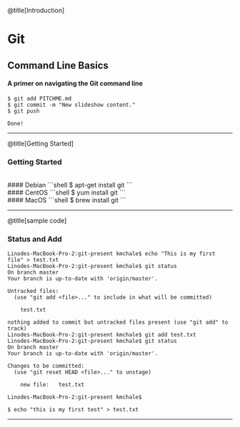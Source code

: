 @title[Introduction]

# Git
## <span class="gold">Command Line Basics</span>

#### A primer on navigating the Git command line

```shell
$ git add PITCHME.md
$ git commit -m "New slideshow content."
$ git push

Done!
```


---
@title[Getting Started]
### Getting Started
<br>
#### Debian
```shell
$ apt-get install git
```
<br>
#### CentOS
```shell
$ yum install git
```
<br>
#### MacOS
```shell
$ brew install git
```


---
@title[sample code]
### Status and Add

```shell
Linodes-MacBook-Pro-2:git-present kmchale$ echo "This is my first file" > test.txt
Linodes-MacBook-Pro-2:git-present kmchale$ git status
On branch master
Your branch is up-to-date with 'origin/master'.

Untracked files:
  (use "git add <file>..." to include in what will be committed)

    test.txt

nothing added to commit but untracked files present (use "git add" to track)
Linodes-MacBook-Pro-2:git-present kmchale$ git add test.txt
Linodes-MacBook-Pro-2:git-present kmchale$ git status
On branch master
Your branch is up-to-date with 'origin/master'.

Changes to be committed:
  (use "git reset HEAD <file>..." to unstage)

    new file:   test.txt

Linodes-MacBook-Pro-2:git-present kmchale$
```

```shell
$ echo "this is my first test" > test.txt
```
---